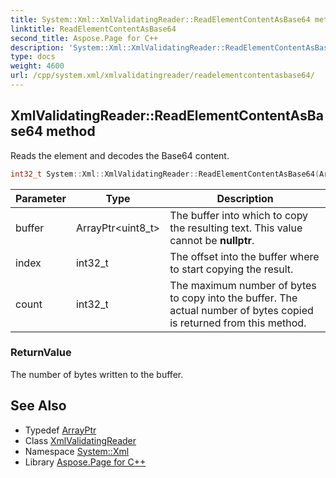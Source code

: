 ```yaml
---
title: System::Xml::XmlValidatingReader::ReadElementContentAsBase64 method
linktitle: ReadElementContentAsBase64
second_title: Aspose.Page for C++
description: 'System::Xml::XmlValidatingReader::ReadElementContentAsBase64 method. Reads the element and decodes the Base64 content in C++.'
type: docs
weight: 4600
url: /cpp/system.xml/xmlvalidatingreader/readelementcontentasbase64/
---
```

## XmlValidatingReader::ReadElementContentAsBase64 method


Reads the element and decodes the Base64 content.

```cpp
int32_t System::Xml::XmlValidatingReader::ReadElementContentAsBase64(ArrayPtr<uint8_t> buffer, int32_t index, int32_t count) override
```


| Parameter | Type | Description |
| --- | --- | --- |
| buffer | ArrayPtr\<uint8_t\> | The buffer into which to copy the resulting text. This value cannot be **nullptr**. |
| index | int32_t | The offset into the buffer where to start copying the result. |
| count | int32_t | The maximum number of bytes to copy into the buffer. The actual number of bytes copied is returned from this method. |

### ReturnValue

The number of bytes written to the buffer.

## See Also

* Typedef [ArrayPtr](../../../system/arrayptr/)
* Class [XmlValidatingReader](../)
* Namespace [System::Xml](../../)
* Library [Aspose.Page for C++](../../../)
